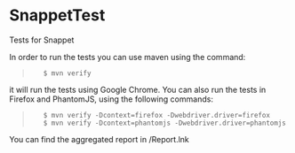 # SnappetTest
Tests for Snappet

In order to run the tests you can use maven using the command:
>        $ mvn verify 
it will run the tests using Google Chrome.
You can also run the tests in Firefox and PhantomJS, using the following commands:
>        $ mvn verify -Dcontext=firefox -Dwebdriver.driver=firefox
>        $ mvn verify -Dcontext=phantomjs -Dwebdriver.driver=phantomjs
        
You can find the aggregated report in /Report.lnk  
